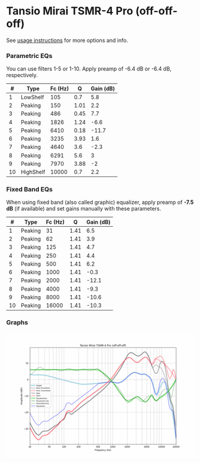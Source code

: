 # Tansio Mirai TSMR-4 Pro (off-off-off)
See [usage instructions](https://github.com/jaakkopasanen/AutoEq#usage) for more options and info.

### Parametric EQs
You can use filters 1-5 or 1-10. Apply preamp of -6.4 dB or -6.4 dB, respectively.

|   # | Type      |   Fc (Hz) |    Q |   Gain (dB) |
|-----|-----------|-----------|------|-------------|
|   1 | LowShelf  |       105 | 0.7  |         5.8 |
|   2 | Peaking   |       150 | 1.01 |         2.2 |
|   3 | Peaking   |       486 | 0.45 |         7.7 |
|   4 | Peaking   |      1826 | 1.24 |        -6.6 |
|   5 | Peaking   |      6410 | 0.18 |       -11.7 |
|   6 | Peaking   |      3235 | 3.93 |         1.6 |
|   7 | Peaking   |      4640 | 3.6  |        -2.3 |
|   8 | Peaking   |      6291 | 5.6  |         3   |
|   9 | Peaking   |      7970 | 3.88 |        -2   |
|  10 | HighShelf |     10000 | 0.7  |         2.2 |

### Fixed Band EQs
When using fixed band (also called graphic) equalizer, apply preamp of **-7.5 dB** (if available) and set gains manually with these parameters.

|   # | Type    |   Fc (Hz) |    Q |   Gain (dB) |
|-----|---------|-----------|------|-------------|
|   1 | Peaking |        31 | 1.41 |         6.5 |
|   2 | Peaking |        62 | 1.41 |         3.9 |
|   3 | Peaking |       125 | 1.41 |         4.7 |
|   4 | Peaking |       250 | 1.41 |         4.4 |
|   5 | Peaking |       500 | 1.41 |         6.2 |
|   6 | Peaking |      1000 | 1.41 |        -0.3 |
|   7 | Peaking |      2000 | 1.41 |       -12.1 |
|   8 | Peaking |      4000 | 1.41 |        -9.3 |
|   9 | Peaking |      8000 | 1.41 |       -10.6 |
|  10 | Peaking |     16000 | 1.41 |       -10.3 |

### Graphs
![](./Tansio%20Mirai%20TSMR-4%20Pro%20(off-off-off).png)
